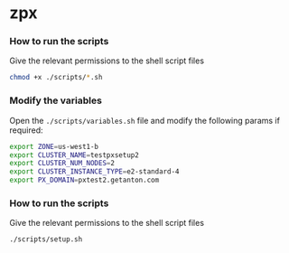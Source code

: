 
# zpx
### How to run the scripts
Give the relevant permissions to the shell script files
```sh
chmod +x ./scripts/*.sh
```

### Modify the variables
Open the ```./scripts/variables.sh``` file and modify the following params if required:
```sh
export ZONE=us-west1-b
export CLUSTER_NAME=testpxsetup2
export CLUSTER_NUM_NODES=2
export CLUSTER_INSTANCE_TYPE=e2-standard-4
export PX_DOMAIN=pxtest2.getanton.com
```

### How to run the scripts
Give the relevant permissions to the shell script files
```sh
./scripts/setup.sh
```
